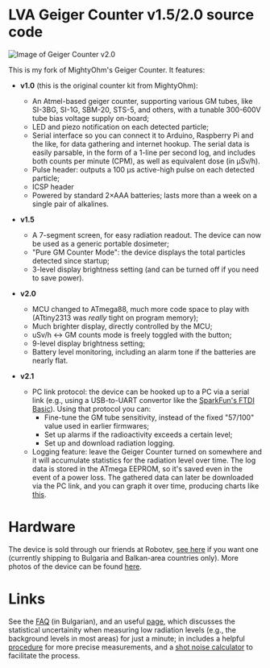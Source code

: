 # LVA Geiger Counter v1.5/2.0 source code

![Image of Geiger Counter v2.0](http://lva.bg/products/geiger-counter/gallery/Geiger_main-smaller.jpg)

This is my fork of MightyOhm's Geiger Counter. It features:

* **v1.0** (this is the original counter kit from MightyOhm):
	* An Atmel-based geiger counter, supporting various GM tubes, like SI-3BG, SI-1G, SBM-20, STS-5, and others, with a tunable 300-600V tube bias voltage supply on-board;
	* LED and piezo notification on each detected particle;
	* Serial interface so you can connect it to Arduino, Raspberry Pi and the like, for data gathering and internet hookup. The serial data is easily parsable, in the form of a 1-line per second log, and includes both counts per minute (CPM), as well as equivalent dose (in µSv/h).
	* Pulse header: outputs a 100 µs active-high pulse on each detected particle;
	* ICSP header
	* Powered by standard 2×AAA batteries; lasts more than a week on a single pair of alkalines.

* **v1.5**
	* A 7-segment screen, for easy radiation readout. The device can now be used as a generic portable dosimeter;
	* "Pure GM Counter Mode": the device displays the total particles detected since startup;
	* 3-level display brightness setting (and can be turned off if you need to save power).

* **v2.0**
	* MCU changed to ATmega88, much more code space to play with (ATtiny2313 was *really*
	  tight on program memory);
	* Much brighter display, directly controlled by the MCU;
	* uSv/h <-> GM counts mode is freely toggled with the button;
	* 9-level display brightness setting;
	* Battery level monitoring, including an alarm tone if the batteries are nearly flat.

* **v2.1**
	* PC link protocol: the device can be hooked up to a PC via a serial link (e.g., using a USB-to-UART convertor like the [SparkFun's FTDI Basic](https://www.sparkfun.com/products/9873)). Using that protocol you can:
		* Fine-tune the GM tube sensitivity, instead of the fixed "57/100" value used in earlier firmwares;
		* Set up alarms if the radioactivity exceeds a certain level;
		* Set up and download radiation logging.
	* Logging feature: leave the Geiger Counter turned on somewhere and it will accumulate statistics for the radiation level over time. The log data is stored in the ATmega EEPROM, so it's saved even in the event of a power loss. The gathered data can later be downloaded via the PC link, and you can graph it over time, producing charts like [this](http://anrieff.net/radiation_logs/RL_Flight_SOF_BLQ.png).

# Hardware

The device is sold through our friends at Robotev, [see here](http://www.robotev.com/product_info.php?cPath=1_50&products_id=578) if you want one (currently shipping to Bulgaria and Balkan-area countries only). More photos of the device can be found [here](http://lva.bg/products/geiger-counter/gallery).

# Links

See the [FAQ](http://lva.bg/support/forum/viewtopic.php?f=8&t=7) (in Bulgarian), and an useful [page](http://lva.bg/support/geiger-counter/calculator/), which discusses the statistical uncertainity when measuring low radiation levels (e.g., the background levels in most areas) for just a minute; in includes a helpful [procedure](http://lva.bg/support/geiger-counter/calculator/#procedure) for more precise measurements, and a [shot noise calculator](http://lva.bg/support/geiger-counter/calculator/#calculator) to facilitate the process.
